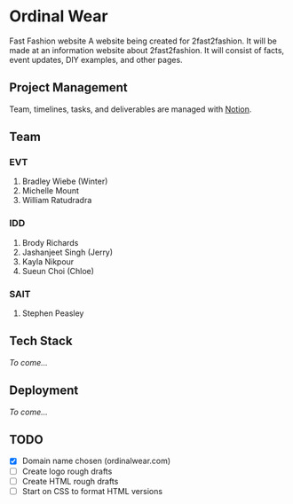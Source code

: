 # Ordinal Wear
Fast Fashion website
A website being created for 2fast2fashion. 
It will be made at an information website about 2fast2fashion. It will consist of facts, event updates, DIY examples, and other pages. 

## Project Management
Team, timelines, tasks, and deliverables are managed with [Notion](https://www.notion.so/3498d07c00b54e85863327afd742f2d0?v=b750be90e37b483d977051bf4ef458cb).

## Team

### EVT
1. Bradley Wiebe (Winter)
1. Michelle Mount
1. William Ratudradra

### IDD
1. Brody Richards
1. Jashanjeet Singh (Jerry)
1. Kayla Nikpour
1. Sueun Choi (Chloe)

### SAIT
1. Stephen Peasley

## Tech Stack

_To come..._

## Deployment

_To come..._

## TODO
- [x] Domain name chosen (ordinalwear.com)
- [ ] Create logo rough drafts
- [ ] Create HTML rough drafts
- [ ] Start on CSS to format HTML versions
